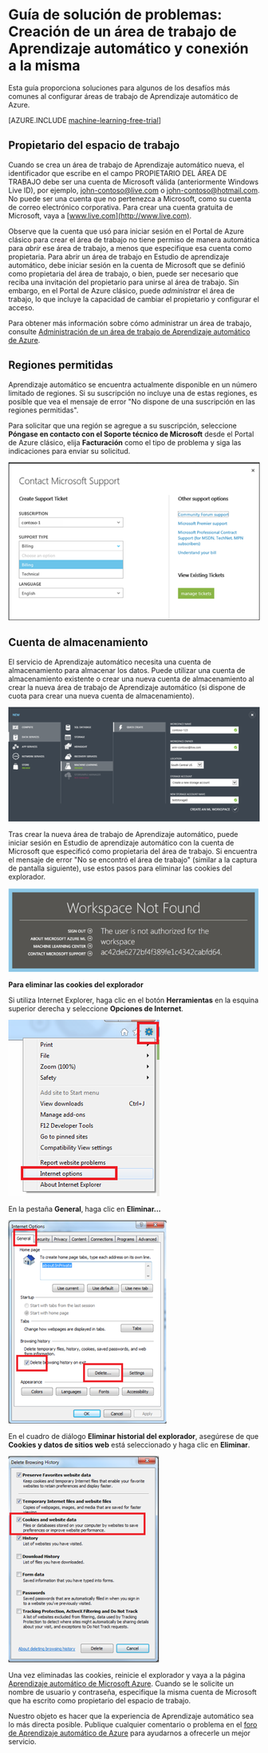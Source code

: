 <properties
	pageTitle="Solución de problemas: Creación de un área de trabajo de Aprendizaje automático y conexión a la misma | Microsoft Azure"
	description="Soluciones para problemas comunes al crear y conectarse a un área de trabajo de aprendizaje automático de Azure"
	services="machine-learning"
	documentationCenter=""
	authors="garyericson"
	manager="paulettm"
	editor="cgronlun"/>

<tags
	ms.service="machine-learning"
	ms.workload="data-services"
	ms.tgt_pltfrm="na"
	ms.devlang="na"
	ms.topic="article"
	ms.date="02/03/2016"
	ms.author="garye"/>


# Guía de solución de problemas: Creación de un área de trabajo de Aprendizaje automático y conexión a la misma

Esta guía proporciona soluciones para algunos de los desafíos más comunes al configurar áreas de trabajo de Aprendizaje automático de Azure.

[AZURE.INCLUDE [machine-learning-free-trial](../../includes/machine-learning-free-trial.md)]

## Propietario del espacio de trabajo

Cuando se crea un área de trabajo de Aprendizaje automático nueva, el identificador que escribe en el campo PROPIETARIO DEL ÁREA DE TRABAJO debe ser una cuenta de Microsoft válida (anteriormente Windows Live ID), por ejemplo, john-contoso@live.com o john-contoso@hotmail.com. No puede ser una cuenta que no pertenezca a Microsoft, como su cuenta de correo electrónico corporativa. Para crear una cuenta gratuita de Microsoft, vaya a [www.live.com](http://www.live.com).

Observe que la cuenta que usó para iniciar sesión en el Portal de Azure clásico para crear el área de trabajo no tiene permiso de manera automática para *abrir* ese área de trabajo, a menos que especifique esa cuenta como propietaria. Para abrir un área de trabajo en Estudio de aprendizaje automático, debe iniciar sesión en la cuenta de Microsoft que se definió como propietaria del área de trabajo, o bien, puede ser necesario que reciba una invitación del propietario para unirse al área de trabajo. Sin embargo, en el Portal de Azure clásico, puede *administrar* el área de trabajo, lo que incluye la capacidad de cambiar el propietario y configurar el acceso.

Para obtener más información sobre cómo administrar un área de trabajo, consulte [Administración de un área de trabajo de Aprendizaje automático de Azure].

[Administración de un área de trabajo de Aprendizaje automático de Azure]: machine-learning-manage-workspace.md

## Regiones permitidas

Aprendizaje automático se encuentra actualmente disponible en un número limitado de regiones. Si su suscripción no incluye una de estas regiones, es posible que vea el mensaje de error "No dispone de una suscripción en las regiones permitidas".

Para solicitar que una región se agregue a su suscripción, seleccione **Póngase en contacto con el Soporte técnico de Microsoft** desde el Portal de Azure clásico, elija **Facturación** como el tipo de problema y siga las indicaciones para enviar su solicitud.

![Consultar al soporte técnico de Microsoft][screen1]

## Cuenta de almacenamiento

El servicio de Aprendizaje automático necesita una cuenta de almacenamiento para almacenar los datos. Puede utilizar una cuenta de almacenamiento existente o crear una nueva cuenta de almacenamiento al crear la nueva área de trabajo de Aprendizaje automático (si dispone de cuota para crear una nueva cuenta de almacenamiento).

<!-- These instructions no longer work, but I'm not sure what to replace them with
To see if you can create a new storage account, in the Classic Portal, go to **Settings** and then click **Usage**.
-->

![Creación del espacio de trabajo][screen2]

Tras crear la nueva área de trabajo de Aprendizaje automático, puede iniciar sesión en Estudio de aprendizaje automático con la cuenta de Microsoft que especificó como propietaria del área de trabajo. Si encuentra el mensaje de error "No se encontró el área de trabajo" (similar a la captura de pantalla siguiente), use estos pasos para eliminar las cookies del explorador.

![Espacio de trabajo no encontrado][screen3]

**Para eliminar las cookies del explorador**

Si utiliza Internet Explorer, haga clic en el botón **Herramientas** en la esquina superior derecha y seleccione **Opciones de Internet**.

![Opciones de Internet][screen4]

En la pestaña **General**, haga clic en **Eliminar…**

![Pestaña General][screen5]

En el cuadro de diálogo **Eliminar historial del explorador**, asegúrese de que **Cookies y datos de sitios web** está seleccionado y haga clic en **Eliminar**.

![Eliminación de cookies][screen6]

Una vez eliminadas las cookies, reinicie el explorador y vaya a la página [Aprendizaje automático de Microsoft Azure](https://studio.azureml.net). Cuando se le solicite un nombre de usuario y contraseña, especifique la misma cuenta de Microsoft que ha escrito como propietario del espacio de trabajo.

Nuestro objeto es hacer que la experiencia de Aprendizaje automático sea lo más directa posible. Publique cualquier comentario o problema en el [foro de Aprendizaje automático de Azure](http://social.msdn.microsoft.com/Forums/windowsazure/home?forum=MachineLearning) para ayudarnos a ofrecerle un mejor servicio.

[screen1]: media/machine-learning-troubleshooting-creating-ml-workspace/screen1.png
[screen2]: media/machine-learning-troubleshooting-creating-ml-workspace/screen2.png
[screen3]: media/machine-learning-troubleshooting-creating-ml-workspace/screen3.png
[screen4]: media/machine-learning-troubleshooting-creating-ml-workspace/screen4.png
[screen5]: media/machine-learning-troubleshooting-creating-ml-workspace/screen5.png
[screen6]: media/machine-learning-troubleshooting-creating-ml-workspace/screen6.png

<!---HONumber=AcomDC_0204_2016-->